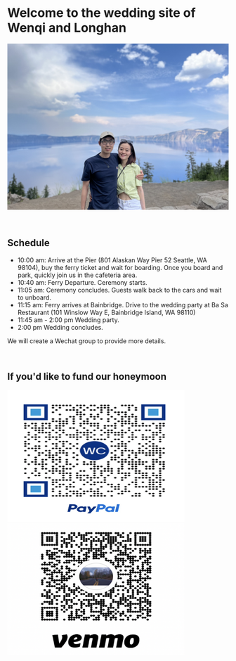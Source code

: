 # Welcome to the wedding site of Wenqi and Longhan
![](/assets/images/photo_together.png)

<br/>

## Schedule
* 10:00 am: Arrive at the Pier (801 Alaskan Way Pier 52
Seattle, WA 98104), buy the ferry ticket and wait for boarding. Once you board and park, quickly join us in the cafeteria area.
* 10:40 am: Ferry Departure. Ceremony starts.
* 11:05 am: Ceremony concludes. Guests walk back to the cars and wait to unboard.
* 11:15 am: Ferry arrives at Bainbridge. Drive to the wedding party at Ba Sa Restaurant (101 Winslow Way E, Bainbridge Island, WA 98110)
* 11:45 am - 2:00 pm Wedding party.
* 2:00 pm Wedding concludes.

We will create a Wechat group to provide more details.

<br/>

## If you'd like to fund our honeymoon

<img alt="Dark" src="./assets/images/paypal_payment.png" width="80%" height=300>
&nbsp; &nbsp; &nbsp; &nbsp;
<img alt="Light" src="./assets/images/venmo_payment.png" width="80%" height=300>

